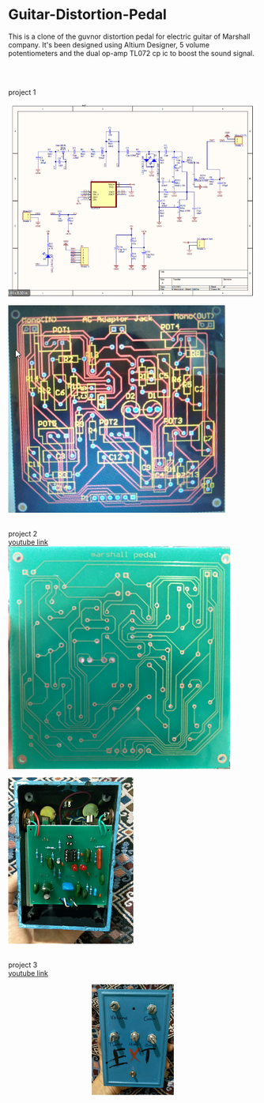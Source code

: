 # Guitar-Distortion-Pedal
This is a clone of the guvnor distortion pedal for electric guitar of Marshall company. It's been designed using Altium Designer, 5 volume potentiometers and the dual op-amp TL072 cp ic to boost the sound signal.

<br/>
<br/>

project 1
<br/>
<br/>
![Alt Text](https://github.com/Niyousha-Gh/Guitar-Distortion-Pedal/blob/main/schematic.png)
<br/>

![Alt Text](https://github.com/Niyousha-Gh/Guitar-Distortion-Pedal/blob/main/pcb.png)
<br/>
<br/>

project 2
<br/>
[youtube link](https://youtu.be/G4wT8VkVze4)
![Alt Text](https://github.com/Niyousha-Gh/Guitar-Distortion-Pedal/blob/main/printed%20pcb%203.png)
<br/>

![Alt Text](https://github.com/Niyousha-Gh/Guitar-Distortion-Pedal/blob/main/assembled%20board.png)
<br/>
<br/>

project 3
<br/>
[youtube link](https://github.com/Niyousha-Gh/Guitar-Distortion-Pedal/blob/main/overview.png)
<br/>

<p align="center" width="100%">
    <img width="33%" src="https://github.com/Niyousha-Gh/Guitar-Distortion-Pedal/blob/main/overview.png">
</p>

